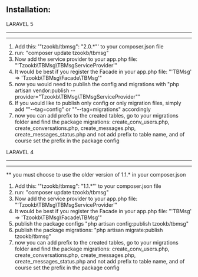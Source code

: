 Installation:
----------------

LARAVEL 5
________________
________________

1. Add this: '"tzookb/tbmsg": "2.0.*"' to your composer.json file
2. run: "composer update tzookb/tbmsg"
3. Now add the service provider to your app.php file: "'Tzookb\TBMsg\TBMsgServiceProvider'"
4. It would be best if you register the Facade in your app.php file: "'TBMsg' => 'Tzookb\TBMsg\Facade\TBMsg'"
5. now you would need to publish the config and migrations with
    "php artisan vendor:publish --provider="Tzookb\TBMsg\TBMsgServiceProvider""
6. If you would like to publish only config or only migration files, simply add
    ""--tag=config" or ""--tag=migrations" accordingly
7. now you can add prefix to the created tables, go to your migrations folder and find the package migrations:
create_conv_users.php, create_conversations.php, create_messages.php, create_messages_status.php
and not add prefix to table name, and of course set the prefix in the package config



LARAVEL 4
________________
________________

** you must choose to use the older version of 1.1.* in your composer.json

1. Add this: '"tzookb/tbmsg": "1.1.*"' to your composer.json file
2. run: "composer update tzookb/tbmsg"
3. Now add the service provider to your app.php file: "'Tzookb\TBMsg\TBMsgServiceProvider'"
4. It would be best if you register the Facade in your app.php file: "'TBMsg' => 'Tzookb\TBMsg\Facade\TBMsg'"
5. publish the package configs "php artisan config:publish tzookb/tbmsg"
6. publish the package migrations:  "php artisan migrate:publish tzookb/tbmsg"
7. now you can add prefix to the created tables, go to your migrations folder and find the package migrations:
create_conv_users.php, create_conversations.php, create_messages.php, create_messages_status.php
and not add prefix to table name, and of course set the prefix in the package config
